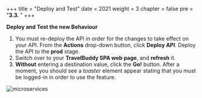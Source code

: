 +++
title = "Deploy and Test"
date = 2021
weight = 3
chapter = false
pre = "<b>3.3. </b>"
+++

**Deploy and Test the new Behaviour**

1. You must re-deploy the API in order for the changes to take effect on your API. From the **Actions** drop-down button, click **Deploy API**. Deploy the API to the **prod** stage.
2. Switch over to your **TravelBuddy SPA web page**, and **refresh** it.
3. **Without** entering a destination value, click the **Go!** button. After a moment, you should see a *toaster* element appear stating that you must be logged-in in order to use the feature.

![microservices](/images/3/6.png?width=90pc)